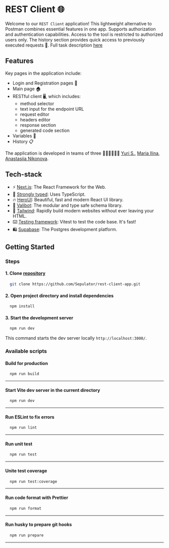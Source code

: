 # REST Client 🌐

Welcome to our `REST Client` application! This lightweight alternative to Postman combines essential features in one app.
Supports authorization and authentication capabilities. Access to the tool is restricted to authorized users only.
The history section provides quick access to previously executed requests 🚀.
Full task description [here](https://github.com/rolling-scopes-school/tasks/blob/master/react/modules/tasks/final.md)

## Features

Key pages in the application include:

- Login and Registration pages 👤
- Main page 🏠
- RESTful client 🖥️, which includes:
  - method selector
  - text input for the endpoint URL
  - request editor
  - headers editor
  - response section
  - generated code section
- Variables 🔎
- History 📋

The application is developed in teams of three 👩‍💻👩‍💻👨‍💻 [Yuri S.](https://github.com/Sepulator), [Maria Ilina](https://github.com/IlinJoy), [Anastasiia Nikonova](https://github.com/anastanei).

## Tech-stack

- ⚡ [Next.js](https://nextjs.org/): The React Framework for the Web.
- 💪 [Strongly typed](https://www.typescriptlang.org/): Uses TypeScript.
- 🔥 [HeroUI](https://www.heroui.com/): Beautiful, fast and modern React UI library.
- 🤖 [Valibot](https://valibot.dev/): The modular and type safe schema library.
- 🎊 [Tailwind](https://tailwindcss.com/): Rapidly build modern websites without ever leaving your HTML.
- ⌨️ [Testing framework](https://vitest.dev/): Vitest to test the code base. It's fast!
- 🛍️ [Supabase](https://supabase.com/): The Postgres development platform.

## Getting Started

### Steps

#### 1. Clone [repository](https://github.com/Sepulator/rest-client-app)

```bash copy
  git clone https://github.com/Sepulator/rest-client-app.git
```

#### 2. Open project directory and install dependencies

```bash copy
  npm install
```

#### 3. Start the development server

```bash copy
  npm run dev
```

This command starts the dev server locally `http://localhost:3000/`.

### Available scripts

#### Build for production

```bash copy
  npm run build
```

---

#### Start Vite dev server in the current directory

```bash copy
  npm run dev
```

---

#### Run ESLint to fix errors

```bash copy
  npm run lint
```

---

#### Run unit test

```bash copy
  npm run test
```

---

#### Unite test coverage

```bash copy
  npm run test:coverage
```

---

#### Run code format with Prettier

```bash copy
  npm run format
```

---

#### Run husky to prepare git hooks

```bash copy
  npm run prepare
```

---
